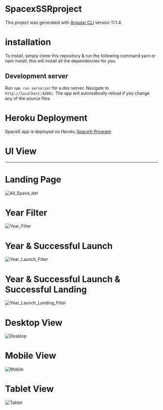 # SpacexSSRproject

This project was generated with [Angular CLI](https://github.com/angular/angular-cli) version 11.1.4.

# installation

To install, simply clone this repository & run the following command yarn or npm install, this will install all the dependencies for you.

## Development server

Run `npm run serve:ssr` for a dev server. Navigate to `http://localhost:4200/`. The app will automatically reload if you change any of the source files.

# Heroku Deployment

SpaceX app is deployed on Heroku [SpaceX-Program](https://space-angular8-ssr.herokuapp.com/)

# UI View
-----------

# Landing Page

![All_Space_det](https://user-images.githubusercontent.com/78650693/107274829-f3914080-6a76-11eb-8272-2ae319413075.PNG)

# Year Filter

![Year_Filter](https://user-images.githubusercontent.com/78650693/107274898-0dcb1e80-6a77-11eb-97b9-0ccd35569fbe.PNG)

# Year & Successful Launch

![Year_Launch_Filter](https://user-images.githubusercontent.com/78650693/107274939-20455800-6a77-11eb-85da-4df469694864.PNG)

# Year & Successful Launch & Successful Landing

![Year_Launch_Landing_Filter](https://user-images.githubusercontent.com/78650693/107274991-33582800-6a77-11eb-9db9-42da4b7f1d17.PNG)

# Desktop View

![Desktop](https://user-images.githubusercontent.com/78650693/107275052-43700780-6a77-11eb-814c-136609107b91.PNG)

# Mobile View

![Mobile](https://user-images.githubusercontent.com/78650693/107275149-5e427c00-6a77-11eb-9ee4-0a1f5205f808.PNG)

# Tablet View

![Tablet](https://user-images.githubusercontent.com/78650693/107275196-6f8b8880-6a77-11eb-973c-e11704b7e788.PNG)
